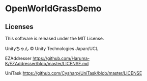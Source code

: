 # OpenWorldGrassDemo

## Licenses
This software is released under the MIT License.

Unityちゃん
© Unity Technologies Japan/UCL

EZAddresser
https://github.com/Haruma-K/EZAddresser/blob/master/LICENSE.md

UniTask
https://github.com/Cysharp/UniTask/blob/master/LICENSE
